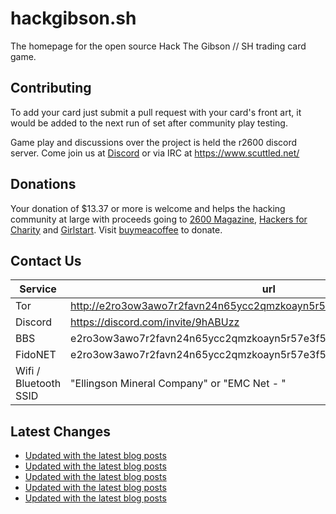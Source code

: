 # hackgibson.sh
The homepage for the open source Hack The Gibson // SH trading card game.


## Contributing

To add your card just submit a pull request with your card's front art, it would be added to the next run of set after community play testing.

Game play and discussions over the project is held the r2600 discord server. Come join us at [Discord](https://discord.com/invite/9hABUzz) or via IRC at https://www.scuttled.net/


## Donations

Your donation of $13.37 or more is welcome and helps the hacking community at large with proceeds going to [2600 Magazine](https://2600.com/), [Hackers for Charity](https://hackersforcharity.org) and [Girlstart](https://girlstart.org).  Visit [buymeacoffee](https://www.buymeacoffee.com/hackgibson.sh) to donate.


## Contact Us

Service | url
-|-
Tor | http://e2ro3ow3awo7r2favn24n65ycc2qmzkoayn5r57e3f56nvjwdcgg32ad.onion
Discord | https://discord.com/invite/9hABUzz
BBS | e2ro3ow3awo7r2favn24n65ycc2qmzkoayn5r57e3f56nvjwdcgg32ad.onion:23
FidoNET | e2ro3ow3awo7r2favn24n65ycc2qmzkoayn5r57e3f56nvjwdcgg32ad.onion:24554
Wifi / Bluetooth SSID | "Ellingson Mineral Company" or "EMC Net - <fidonet address>"

## Latest Changes
<!-- BLOG-POST-LIST:START -->
- [Updated with the latest blog posts](https://github.com/DFW2600/hackgibson.sh/commit/b9e504bad255d8ae750b079461d1d5b64a9dd084)
- [Updated with the latest blog posts](https://github.com/DFW2600/hackgibson.sh/commit/6471b04eda2ddf88ac6e5fcf8519ad9109d4a216)
- [Updated with the latest blog posts](https://github.com/DFW2600/hackgibson.sh/commit/b96e8b7a3078ea7f00fc0a21e465a2e2078b5135)
- [Updated with the latest blog posts](https://github.com/DFW2600/hackgibson.sh/commit/5059bfbab99687932a217bb222a147f58d72b45f)
- [Updated with the latest blog posts](https://github.com/DFW2600/hackgibson.sh/commit/63272be64e4627b5865fd37eaad16e276a706374)
<!-- BLOG-POST-LIST:END -->
